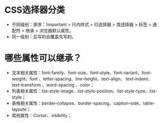   # CSS选择器分类
  - 不同级别：排序：!important > 行内样式 > ID选择器 > 类选择器 > 标签 > 通配符 > 继承 > 浏览器默认属性。
  - 同一级别：后写的会覆盖先写的。


  # 哪些属性可以继承？
  - 文本相关属性：font-family、font-size、font-style、font-variant、font-weight、font 、letter-spacing、line-height、text-align、 text-indent、 text-transform 、word-spacing 、color；
  - 列表相关属性：list-style-image、list-style-position、list-style-type、list-style；
  - 表格相关属性：border-collapse、border-spacing、caption-side、table-layoute；
  - 其他属性：Cursor、visibility；